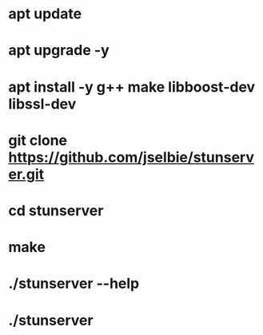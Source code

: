 # apt update
# apt upgrade -y

# apt install -y g++ make libboost-dev libssl-dev

# git clone https://github.com/jselbie/stunserver.git
# cd stunserver
# make

# ./stunserver --help
# ./stunserver
